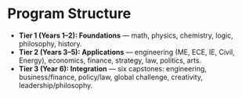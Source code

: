 # Program Structure

- **Tier 1 (Years 1–2): Foundations** — math, physics, chemistry, logic, philosophy, history.
- **Tier 2 (Years 3–5): Applications** — engineering (ME, ECE, IE, Civil, Energy), economics, finance, strategy, law, politics, arts.
- **Tier 3 (Year 6): Integration** — six capstones: engineering, business/finance, policy/law, global challenge, creativity, leadership/philosophy.
